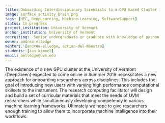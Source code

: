 ```yaml
---
title: Onboarding Interdisciplinary Scientists to a GPU Based Cluster in Vermont
image: surface_activity_brain.png
tags: [HPC, DeepLearning, Machine-Learning, SoftwareSupport]
status: In progress
project_institution: University of Vermont
anchor_institution: University of Vermont
recruiting:  Senior undergraduate or graduate with knowledge of python. Machine learning knowledge would be beneficial but not required.
owner: andrea-elledge
mentors: [andrea-elledge, adrian-del-maestro]
students: [ian-kimmel]
email: aelledge@uvm.edu
---
```


The existence of a new GPU cluster at the University of Vermont (DeepGreen) expected to come online in Summer 2019 necessitates a new approach for onboarding researchers across disciplines. This includes the goal of introducing new users with varying high performance computational skillsets to the instrument. The research computing facilitator will design and build a set of curricular materials that meet the needs of UVM researchers while simultaneously developing competency in various machine learning frameworks. Ultimately we hope to give researchers enough training to allow them to incorporate machine intelligence into their workflows.

